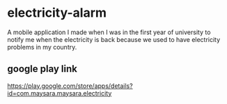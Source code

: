 # electricity-alarm
A mobile application I made when I was in the first year of university to notify me when the electricity is back because we used to have electricity problems in my country.
## google play link
https://play.google.com/store/apps/details?id=com.maysara.maysara.electricity
